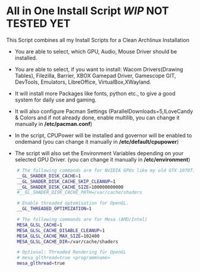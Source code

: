 # All in One Install Script ***WIP*** **NOT TESTED YET**
This Script combines all my Install Scripts for a Clean Archlinux Installation

- You are able to select, which GPU, Audio, Mouse Driver should be installed.
- You are able to select, if you want to install: Wacom Drivers(Drawing Tables), Filezilla, Barrier, XBOX Gamepad Driver, Gamescope GIT, DevTools, Emulators, LibreOffice, VirtualBox,XWayland.
- It will install more Packages like fonts, python etc., to give a good system for daily use and gaming.

- It will also configure Pacman Settings (ParallelDownloads=5,ILoveCandy & Colors and if not already done, enable multilib, you can change it manually in **/etc/pacman.conf**)
- In the script, CPUPower will be installed and governor will be enabled to ondemand (you can change it manually in **/etc/default/cpupower**)
- The script will also set the Environment Variables depending on your selected GPU Driver. (you can change it manually in **/etc/environment**)

```bash
    # The following commands are for NVIDIA GPUs like my old GTX 1070Ti etc.
    __GL_SHADER_DISK_CACHE=1
    __GL_SHADER_DISK_CACHE_SKIP_CLEANUP=1
    __GL_SHADER_DISK_CACHE_SIZE=100000000000
    #__GL_SHADER_DISK_CACHE_PATH=/var/cache/shaders

    # Enable threaded optomisation for OpenGL.
    __GL_THREADED_OPTIMIZATION=1
```

```bash
    # The following commands are for Mesa (AMD/Intel)
    MESA_GLSL_CACHE=1
    MESA_GLSL_CACHE_DISABLE_CLEANUP=1
    MESA_GLSL_CACHE_MAX_SIZE=102400
    MESA_GLSL_CACHE_DIR=/var/cache/shaders

    # Optional: Threaded Rendering für OpenGL
    # mesa_glthread=true <programmname>
    mesa_glthread=true
```
